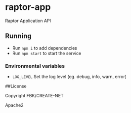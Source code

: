 # raptor-app

Raptor Application API

## Running

- Run `npm i` to add dependencies
- Run `npm start` to start the service

### Environmental variables

- `LOG_LEVEL` Set the log level (eg. debug, info, warn, error)

##License

Copyright FBK/CREATE-NET

Apache2
